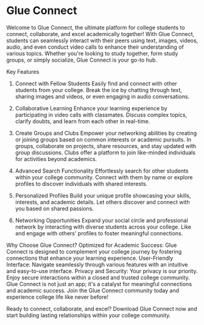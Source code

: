 # Glue Connect
Welcome to Glue Connect, the ultimate platform for college students to connect, collaborate, and excel academically together! With Glue Connect, students can seamlessly interact with their peers using text, images, videos, audio, and even conduct video calls to enhance their understanding of various topics. Whether you're looking to study together, form study groups, or simply socialize, Glue Connect is your go-to hub.

Key Features
1. Connect with Fellow Students
Easily find and connect with other students from your college. Break the ice by chatting through text, sharing images and videos, or even engaging in audio conversations.

2. Collaborative Learning
Enhance your learning experience by participating in video calls with classmates. Discuss complex topics, clarify doubts, and learn from each other in real-time.

3. Create Groups and Clubs
Empower your networking abilities by creating or joining groups based on common interests or academic pursuits. In groups, collaborate on projects, share resources, and stay updated with group discussions. Clubs offer a platform to join like-minded individuals for activities beyond academics.

4. Advanced Search Functionality
Effortlessly search for other students within your college community. Connect with them by name or explore profiles to discover individuals with shared interests.

5. Personalized Profiles
Build your unique profile showcasing your skills, interests, and academic details. Let others discover and connect with you based on shared passions.

6. Networking Opportunities
Expand your social circle and professional network by interacting with diverse students across your college. Like and engage with others' profiles to foster meaningful connections.

Why Choose Glue Connect?
Optimized for Academic Success: Glue Connect is designed to complement your college journey by fostering connections that enhance your learning experience.
User-Friendly Interface: Navigate seamlessly through various features with an intuitive and easy-to-use interface.
Privacy and Security: Your privacy is our priority. Enjoy secure interactions within a closed and trusted college community.
Glue Connect is not just an app; it's a catalyst for meaningful connections and academic success. Join the Glue Connect community today and experience college life like never before!

Ready to connect, collaborate, and excel?
Download Glue Connect now and start building lasting relationships within your college community.
